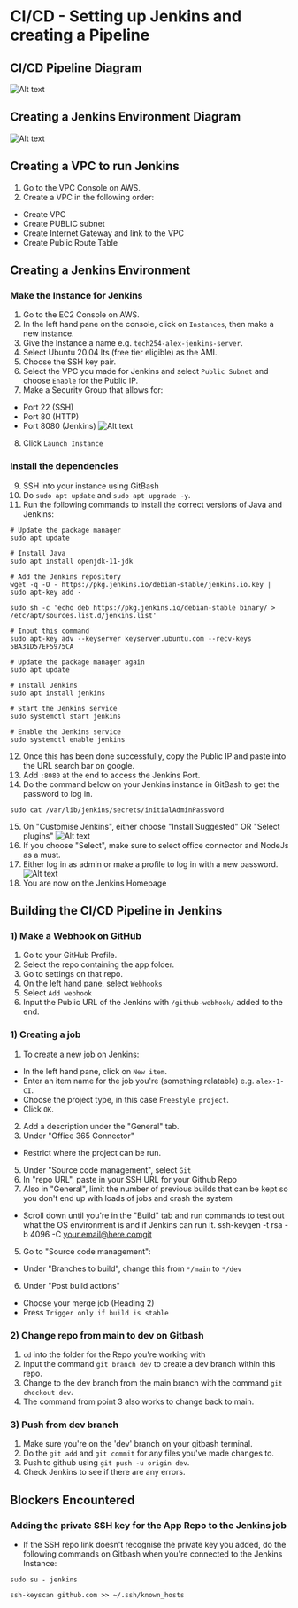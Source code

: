# CI/CD - Setting up Jenkins and creating a Pipeline

## CI/CD Pipeline Diagram
![Alt text](<images/Diagram v2.jpg>)

## Creating a Jenkins Environment Diagram

![Alt text](<images/Jenkins Env Diagram.jpg>)

## Creating a VPC to run Jenkins

1) Go to the VPC Console on AWS.
2) Create a VPC in the following order:
- Create VPC
- Create PUBLIC subnet
- Create Internet Gateway and link to the VPC
- Create Public Route Table

## Creating a Jenkins Environment

### Make the Instance for Jenkins

1) Go to the EC2 Console on AWS.
2) In the left hand pane on the console, click on `Instances`, then make a new instance.
3) Give the Instance a name e.g. `tech254-alex-jenkins-server`.
4) Select Ubuntu 20.04 lts (free tier eligible) as the AMI.
5) Choose the SSH key pair.
6) Select the VPC you made for Jenkins and select `Public Subnet` and choose `Enable` for the Public IP.
7) Make a Security Group that allows for:
- Port 22 (SSH)
- Port 80 (HTTP)
- Port 8080 (Jenkins)
![Alt text](<images/2_creating_jenkins_env/1. SG.jpg>)
8) Click `Launch Instance`

### Install the dependencies

9) SSH into your instance using GitBash
10) Do `sudo apt update` and `sudo apt upgrade -y`.
11) Run the following commands to install the correct versions of Java and Jenkins:
````
# Update the package manager
sudo apt update

# Install Java
sudo apt install openjdk-11-jdk

# Add the Jenkins repository
wget -q -O - https://pkg.jenkins.io/debian-stable/jenkins.io.key | sudo apt-key add -

sudo sh -c 'echo deb https://pkg.jenkins.io/debian-stable binary/ > /etc/apt/sources.list.d/jenkins.list'

# Input this command
sudo apt-key adv --keyserver keyserver.ubuntu.com --recv-keys 5BA31D57EF5975CA

# Update the package manager again
sudo apt update

# Install Jenkins
sudo apt install jenkins

# Start the Jenkins service
sudo systemctl start jenkins

# Enable the Jenkins service
sudo systemctl enable jenkins
````
12) Once this has been done successfully, copy the Public IP and paste into the URL search bar on google.
13) Add `:8080` at the end to access the Jenkins Port.
14) Do the command below on your Jenkins instance in GitBash to get the password to log in.
````
sudo cat /var/lib/jenkins/secrets/initialAdminPassword
````
15) On "Customise Jenkins", either choose "Install Suggested" OR "Select plugins"
![Alt text](<images/2_creating_jenkins_env/2. customise Jenkins.jpg>)
16) If you choose "Select", make sure to select office connector and NodeJs as a must.
17) Either log in as admin or make a profile to log in with a new password.
![Alt text](<images/2_creating_jenkins_env/3. jenkins homepage.jpg>)
18) You are now on the Jenkins Homepage

## Building the CI/CD Pipeline in Jenkins

### 1) Make a Webhook on GitHub

1) Go to your GitHub Profile.
2) Select the repo containing the app folder.
3) Go to settings on that repo.
4) On the left hand pane, select `Webhooks`
5) Select `Add webhook`
6) Input the Public URL of the Jenkins with `/github-webhook/` added to the end.

### 1) Creating a job

1) To create a new job on Jenkins:
- In the left hand pane, click on `New item`.
- Enter an item name for the job you're (something relatable) e.g. `alex-1-CI`.
- Choose the project type, in this case `Freestyle project`.
- Click `OK`.
2) Add a description under the "General" tab.
3) Under "Office 365 Connector"
- Restrict where the project can be run.
5) Under "Source code management", select `Git`
6) In "repo URL", paste in your SSH URL for your Github Repo
4)  Also in "General", limit the number of previous builds that can be kept so you don't end up with loads of jobs and crash the system
- Scroll down until you're in the "Build" tab and run commands to test out what the OS environment is and if Jenkins can run it.
ssh-keygen -t rsa -b 4096 -C your.email@here.comgit
5) Go to "Source code management":
- Under "Branches to build", change this from `*/main` to `*/dev`
6) Under "Post build actions"
- Choose your merge job (Heading 2)
- Press `Trigger only if build is stable`

### 2) Change repo from main to dev on Gitbash

1) `cd` into the folder for the Repo you're working with
2) Input the command `git branch dev` to create a dev branch within this repo.
3) Change to the dev branch from the main branch with the command `git checkout dev`.
4) The command from point 3 also works to change back to main.

### 3) Push from dev branch

1) Make sure you're on the 'dev' branch on your gitbash terminal.
2) Do the `git add` and `git commit` for any files you've made changes to.
3) Push to github using `git push -u origin dev`.
4) Check Jenkins to see if there are any errors.

## Blockers Encountered

### Adding the private SSH key for the App Repo to the Jenkins job

- If the SSH repo link doesn't recognise the private key you added, do the following commands on Gitbash when you're connected to the Jenkins Instance:
````
sudo su - jenkins
````
````
ssh-keyscan github.com >> ~/.ssh/known_hosts
````